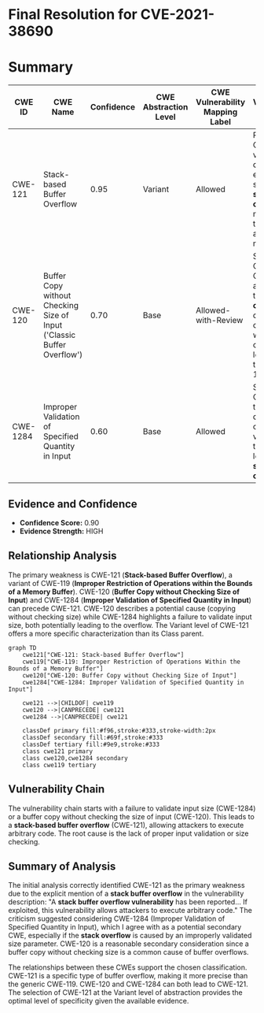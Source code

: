 # Final Resolution for CVE-2021-38690

# Summary
| CWE ID | CWE Name | Confidence | CWE Abstraction Level | CWE Vulnerability Mapping Label | CWE-Vulnerability Mapping Notes |
|---|---|---|---|---|---|
| CWE-121 | Stack-based Buffer Overflow | 0.95 | Variant | Allowed | Primary CWE. The vulnerability description explicitly states a **stack buffer overflow**, making this the most accurate mapping. |
| CWE-120 | Buffer Copy without Checking Size of Input ('Classic Buffer Overflow') | 0.70 | Base | Allowed-with-Review | Secondary Candidate. Could be applicable if the **stack overflow** is a direct result of `memcpy` without size checks, but less specific than CWE-121. |
| CWE-1284 | Improper Validation of Specified Quantity in Input | 0.60 | Base | Allowed | Secondary Candidate. If the size of data being copied is not validated, this could lead to a **stack buffer overflow**. |

## Evidence and Confidence

*   **Confidence Score:** 0.90
*   **Evidence Strength:** HIGH

## Relationship Analysis
The primary weakness is CWE-121 (**Stack-based Buffer Overflow**), a variant of CWE-119 (**Improper Restriction of Operations within the Bounds of a Memory Buffer**). CWE-120 (**Buffer Copy without Checking Size of Input**) and CWE-1284 (**Improper Validation of Specified Quantity in Input**) can precede CWE-121. CWE-120 describes a potential cause (copying without checking size) while CWE-1284 highlights a failure to validate input size, both potentially leading to the overflow. The Variant level of CWE-121 offers a more specific characterization than its Class parent.

```mermaid
graph TD
    cwe121["CWE-121: Stack-based Buffer Overflow"]
    cwe119["CWE-119: Improper Restriction of Operations Within the Bounds of a Memory Buffer"]
    cwe120["CWE-120: Buffer Copy without Checking Size of Input"]
    cwe1284["CWE-1284: Improper Validation of Specified Quantity in Input"]

    cwe121 -->|CHILDOF| cwe119
    cwe120 -->|CANPRECEDE| cwe121
    cwe1284 -->|CANPRECEDE| cwe121
    
    classDef primary fill:#f96,stroke:#333,stroke-width:2px
    classDef secondary fill:#69f,stroke:#333
    classDef tertiary fill:#9e9,stroke:#333
    class cwe121 primary
    class cwe120,cwe1284 secondary
    class cwe119 tertiary
```

## Vulnerability Chain
The vulnerability chain starts with a failure to validate input size (CWE-1284) or a buffer copy without checking the size of input (CWE-120). This leads to a **stack-based buffer overflow** (CWE-121), allowing attackers to execute arbitrary code. The root cause is the lack of proper input validation or size checking.

## Summary of Analysis
The initial analysis correctly identified CWE-121 as the primary weakness due to the explicit mention of a **stack buffer overflow** in the vulnerability description: "A **stack buffer overflow vulnerability** has been reported... If exploited, this vulnerability allows attackers to execute arbitrary code." The criticism suggested considering CWE-1284 (Improper Validation of Specified Quantity in Input), which I agree with as a potential secondary CWE, especially if the **stack overflow** is caused by an improperly validated size parameter. CWE-120 is a reasonable secondary consideration since a buffer copy without checking size is a common cause of buffer overflows.

The relationships between these CWEs support the chosen classification. CWE-121 is a specific type of buffer overflow, making it more precise than the generic CWE-119. CWE-120 and CWE-1284 can both lead to CWE-121. The selection of CWE-121 at the Variant level of abstraction provides the optimal level of specificity given the available evidence.